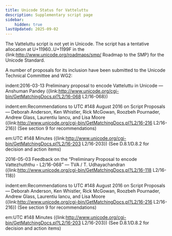```yaml
---
title: Unicode Status for Vatteluttu
description: Supplementary script page
sidebar:
    hidden: true
lastUpdated: 2025-09-02
---
```


The Vatteluttu script is not yet in Unicode.  The script has a tentative allocation at U+11960..U+1199F in the {link:http://www.unicode.org/roadmaps/smp/ Roadmap to the SMP} for the Unicode Standard.

[comment]: # (end of intro)

[comment]: # (start of blocks)



[comment]: # (end of blocks)

[comment]: # (start of chars)



[comment]: # (end of chars)

[comment]: # (start of rest)

A number of proposals for its inclusion have been submitted to the Unicode Technical Committee and WG2:

indent:2016-03-13 Preliminary proposal to encode Vatteluttu in Unicode — Anshuman Pandey ({link:http://www.unicode.org/cgi-bin/GetMatchingDocs.pl?L2/16-068 L2/16-068})

indent:em:Recommendations to UTC #148 August 2016 on Script Proposals — Deborah Anderson, Ken Whistler, Rick McGowan, Roozbeh Pournader, Andrew Glass, Laurentiu Iancu, and Lisa Moore ({link:http://www.unicode.org/cgi-bin/GetMatchingDocs.pl?L2/16-216 L2/16-216}) (See section 9 for recommendations)

em:UTC #148 Minutes ({link:http://www.unicode.org/cgi-bin/GetMatchingDocs.pl?L2/16-203 L2/16-203}) (See D.8.1/D.8.2 for decision and action items)


2016-05-03 Feedback on the “Preliminary Proposal to encode Vattezhuththu - L2/16-068” — TVA / T. Udhayachandran ({link:http://www.unicode.org/cgi-bin/GetMatchingDocs.pl?L2/16-118 L2/16-118})

indent:em:Recommendations to UTC #148 August 2016 on Script Proposals — Deborah Anderson, Ken Whistler, Rick McGowan, Roozbeh Pournader, Andrew Glass, Laurentiu Iancu, and Lisa Moore ({link:http://www.unicode.org/cgi-bin/GetMatchingDocs.pl?L2/16-216 L2/16-216}) (See section 9 for recommendations)

em:UTC #148 Minutes ({link:http://www.unicode.org/cgi-bin/GetMatchingDocs.pl?L2/16-203 L2/16-203}) (See D.8.1/D.8.2 for decision and action items)
